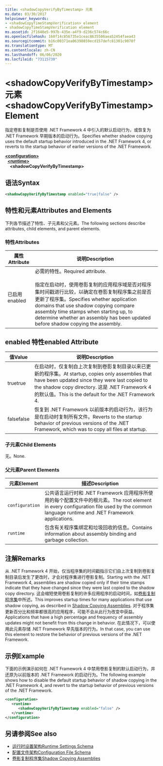 ```yaml
---
title: <shadowCopyVerifyByTimestamp> 元素
ms.date: 03/30/2017
helpviewer_keywords:
- <shadowCopyTimeStampVerification> element
- shadowCopyTimeStampVerification element
ms.assetid: 2f1648e5-997b-435e-a4f9-d236c574c66c
ms.openlocfilehash: 160f14c856735e1ceac8635506aea52454faea43
ms.sourcegitcommit: b16c00371ea06398859ecd157defc81301c9070f
ms.translationtype: MT
ms.contentlocale: zh-CN
ms.lasthandoff: 06/06/2020
ms.locfileid: "73115730"
---
```

# <a name="shadowcopyverifybytimestamp-element"></a><span data-ttu-id="c6f9c-102">\<shadowCopyVerifyByTimestamp> 元素</span><span class="sxs-lookup"><span data-stu-id="c6f9c-102">\<shadowCopyVerifyByTimestamp> Element</span></span>
<span data-ttu-id="c6f9c-103">指定卷影复制是否使用 .NET Framework 4 中引入的默认启动行为，或恢复为 .NET Framework 早期版本的启动行为。</span><span class="sxs-lookup"><span data-stu-id="c6f9c-103">Specifies whether shadow copying uses the default startup behavior introduced in the .NET Framework 4, or reverts to the startup behavior of earlier versions of the .NET Framework.</span></span>  
  
[**\<configuration>**](../configuration-element.md)\
&nbsp;&nbsp;[**\<runtime>**](runtime-element.md)\
&nbsp;&nbsp;&nbsp;&nbsp;**\<shadowCopyVerifyByTimestamp>**  
  
## <a name="syntax"></a><span data-ttu-id="c6f9c-104">语法</span><span class="sxs-lookup"><span data-stu-id="c6f9c-104">Syntax</span></span>  
  
```xml  
<shadowCopyVerifyByTimestamp enabled="true|false" />  
```  
  
## <a name="attributes-and-elements"></a><span data-ttu-id="c6f9c-105">特性和元素</span><span class="sxs-lookup"><span data-stu-id="c6f9c-105">Attributes and Elements</span></span>  
 <span data-ttu-id="c6f9c-106">下列各节描述了特性、子元素和父元素。</span><span class="sxs-lookup"><span data-stu-id="c6f9c-106">The following sections describe attributes, child elements, and parent elements.</span></span>  
  
### <a name="attributes"></a><span data-ttu-id="c6f9c-107">特性</span><span class="sxs-lookup"><span data-stu-id="c6f9c-107">Attributes</span></span>  
  
|<span data-ttu-id="c6f9c-108">属性</span><span class="sxs-lookup"><span data-stu-id="c6f9c-108">Attribute</span></span>|<span data-ttu-id="c6f9c-109">说明</span><span class="sxs-lookup"><span data-stu-id="c6f9c-109">Description</span></span>|  
|---------------|-----------------|  
|<span data-ttu-id="c6f9c-110">已启用</span><span class="sxs-lookup"><span data-stu-id="c6f9c-110">enabled</span></span>|<span data-ttu-id="c6f9c-111">必需的特性。</span><span class="sxs-lookup"><span data-stu-id="c6f9c-111">Required attribute.</span></span><br /><br /> <span data-ttu-id="c6f9c-112">指定在启动时，使用卷影复制的应用程序域是否对程序集时间戳进行比较，以确定在卷影复制程序集之前是否更新了程序集。</span><span class="sxs-lookup"><span data-stu-id="c6f9c-112">Specifies whether application domains that use shadow copying compare assembly time stamps when starting up, to determine whether an assembly has been updated before shadow copying the assembly.</span></span>|  
  
## <a name="enabled-attribute"></a><span data-ttu-id="c6f9c-113">enabled 特性</span><span class="sxs-lookup"><span data-stu-id="c6f9c-113">enabled Attribute</span></span>  
  
|<span data-ttu-id="c6f9c-114">值</span><span class="sxs-lookup"><span data-stu-id="c6f9c-114">Value</span></span>|<span data-ttu-id="c6f9c-115">说明</span><span class="sxs-lookup"><span data-stu-id="c6f9c-115">Description</span></span>|  
|-----------|-----------------|  
|<span data-ttu-id="c6f9c-116">true</span><span class="sxs-lookup"><span data-stu-id="c6f9c-116">true</span></span>|<span data-ttu-id="c6f9c-117">在启动时，仅复制自上次复制到卷影复制目录以来已更新的程序集。</span><span class="sxs-lookup"><span data-stu-id="c6f9c-117">At startup, copies only assemblies that have been updated since they were last copied to the shadow copy directory.</span></span> <span data-ttu-id="c6f9c-118">这是 .NET Framework 4 的默认值。</span><span class="sxs-lookup"><span data-stu-id="c6f9c-118">This is the default for the .NET Framework 4.</span></span>|  
|<span data-ttu-id="c6f9c-119">false</span><span class="sxs-lookup"><span data-stu-id="c6f9c-119">false</span></span>|<span data-ttu-id="c6f9c-120">恢复到 .NET Framework 以前版本的启动行为，该行为是在启动时复制所有文件。</span><span class="sxs-lookup"><span data-stu-id="c6f9c-120">Reverts to the startup behavior of previous versions of the .NET Framework, which was to copy all files at startup.</span></span>|  
  
### <a name="child-elements"></a><span data-ttu-id="c6f9c-121">子元素</span><span class="sxs-lookup"><span data-stu-id="c6f9c-121">Child Elements</span></span>  
 <span data-ttu-id="c6f9c-122">无。</span><span class="sxs-lookup"><span data-stu-id="c6f9c-122">None.</span></span>  
  
### <a name="parent-elements"></a><span data-ttu-id="c6f9c-123">父元素</span><span class="sxs-lookup"><span data-stu-id="c6f9c-123">Parent Elements</span></span>  
  
|<span data-ttu-id="c6f9c-124">元素</span><span class="sxs-lookup"><span data-stu-id="c6f9c-124">Element</span></span>|<span data-ttu-id="c6f9c-125">描述</span><span class="sxs-lookup"><span data-stu-id="c6f9c-125">Description</span></span>|  
|-------------|-----------------|  
|`configuration`|<span data-ttu-id="c6f9c-126">公共语言运行时和 .NET Framework 应用程序所使用的每个配置文件中的根元素。</span><span class="sxs-lookup"><span data-stu-id="c6f9c-126">The root element in every configuration file used by the common language runtime and .NET Framework applications.</span></span>|  
|`runtime`|<span data-ttu-id="c6f9c-127">包含有关程序集绑定和垃圾回收的信息。</span><span class="sxs-lookup"><span data-stu-id="c6f9c-127">Contains information about assembly binding and garbage collection.</span></span>|  
  
## <a name="remarks"></a><span data-ttu-id="c6f9c-128">注解</span><span class="sxs-lookup"><span data-stu-id="c6f9c-128">Remarks</span></span>  
 <span data-ttu-id="c6f9c-129">从 .NET Framework 4 开始，仅当程序集的时间戳指示它们自上次复制到卷影复制目录后发生了更改时，才会对程序集进行卷影复制。</span><span class="sxs-lookup"><span data-stu-id="c6f9c-129">Starting with the .NET Framework 4, assemblies are shadow copied only if their time stamps indicate that they have changed since they were last copied to the shadow copy directory.</span></span> <span data-ttu-id="c6f9c-130">这会缩短使用卷影复制的许多应用程序的启动时间，如[卷影复制程序集](../../../app-domains/shadow-copy-assemblies.md)中所述。</span><span class="sxs-lookup"><span data-stu-id="c6f9c-130">This improves startup times for many applications that use shadow copying, as described in [Shadow Copying Assemblies](../../../app-domains/shadow-copy-assemblies.md).</span></span> <span data-ttu-id="c6f9c-131">对于程序集更新百分比和频率都很高的应用程序，可能不会从此行为改变中获益。</span><span class="sxs-lookup"><span data-stu-id="c6f9c-131">Applications that have a high percentage and frequency of assembly updates might not benefit from this change in behavior.</span></span> <span data-ttu-id="c6f9c-132">在此情况下，可以使用此元素存储 .NET Framework 早先版本的行为。</span><span class="sxs-lookup"><span data-stu-id="c6f9c-132">In that case, you can use this element to restore the behavior of previous versions of the .NET Framework.</span></span>  
  
## <a name="example"></a><span data-ttu-id="c6f9c-133">示例</span><span class="sxs-lookup"><span data-stu-id="c6f9c-133">Example</span></span>  
 <span data-ttu-id="c6f9c-134">下面的示例演示如何在 .NET Framework 4 中禁用卷影复制的默认启动行为，并还原为以前版本的 .NET Framework 的启动行为。</span><span class="sxs-lookup"><span data-stu-id="c6f9c-134">The following example shows how to disable the default startup behavior of shadow copying in the .NET Framework 4, and revert to the startup behavior of previous versions of the .NET Framework.</span></span>  
  
```xml  
<configuration>  
   <runtime>  
      <shadowCopyVerifyByTimestamp enabled="false" />  
   </runtime>  
</configuration>  
```  
  
## <a name="see-also"></a><span data-ttu-id="c6f9c-135">另请参阅</span><span class="sxs-lookup"><span data-stu-id="c6f9c-135">See also</span></span>

- [<span data-ttu-id="c6f9c-136">运行时设置架构</span><span class="sxs-lookup"><span data-stu-id="c6f9c-136">Runtime Settings Schema</span></span>](index.md)
- [<span data-ttu-id="c6f9c-137">配置文件架构</span><span class="sxs-lookup"><span data-stu-id="c6f9c-137">Configuration File Schema</span></span>](../index.md)
- [<span data-ttu-id="c6f9c-138">卷影复制程序集</span><span class="sxs-lookup"><span data-stu-id="c6f9c-138">Shadow Copying Assemblies</span></span>](../../../app-domains/shadow-copy-assemblies.md)
